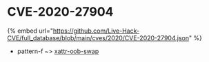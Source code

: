 # CVE-2020-27904
{% embed url="https://github.com/Live-Hack-CVE/full_database/blob/main/cves/2020/CVE-2020-27904.json" %}

* pattern-f ~> [xattr-oob-swap](https://www.alice-snow.ru/2020/database/cve-2020-27904/xattr-oob-swap-pattern-f)